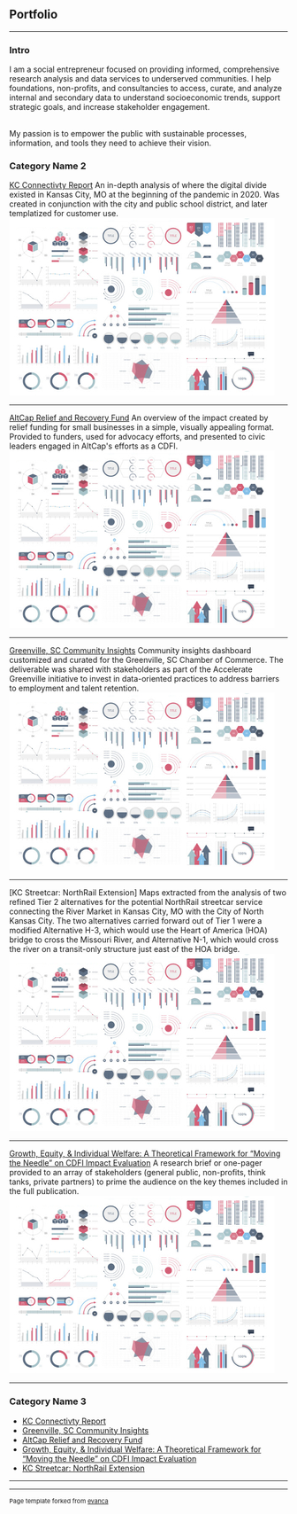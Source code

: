 ## Portfolio

---

### Intro
I am a social entrepreneur focused on providing informed, comprehensive research analysis and data services to underserved communities. I help foundations, non-profits, and consultancies to access, curate, and analyze internal and secondary data to understand socioeconomic trends, support strategic goals, and increase stakeholder engagement.<br><br/>

My passion is to empower the public with sustainable processes, information, and tools they need to achieve their vision.

### Category Name 2

[KC Connectivty Report](/sample_page)
An in-depth analysis of where the digital divide existed in Kansas City, MO at the beginning of the pandemic in 2020. Was created in conjunction with the city and public school district, and later templatized for customer use. 
<img src="images/dummy_thumbnail.jpg?raw=true"/>

---
[AltCap Relief and Recovery Fund](http://example.com/)
An overview of the impact created by relief funding for small businesses in a simple, visually appealing format. Provided to funders, used for advocacy efforts, and presented to civic leaders engaged in AltCap's efforts as a CDFI.
<img src="images/dummy_thumbnail.jpg?raw=true"/>

---
[Greenville, SC Community Insights](/pdf/sample_presentation.pdf)
Community insights dashboard customized and curated for the Greenville, SC Chamber of Commerce. The deliverable was shared with stakeholders as part of the Accelerate Greenville initiative to invest in data-oriented practices to address barriers to employment and talent retention. 
<img src="images/dummy_thumbnail.jpg?raw=true"/>

---
[KC Streetcar: NorthRail Extension]
Maps extracted from the analysis of two refined Tier 2 alternatives for the potential NorthRail streetcar service connecting the River Market in Kansas City, MO with the City of North Kansas City. The two alternatives carried forward out of Tier 1 were a modified Alternative H-3, which would use the Heart of America (HOA) bridge to cross the Missouri River, and Alternative N-1, which would cross the river on a transit-only structure just east of the HOA bridge.
<img src="images/dummy_thumbnail.jpg?raw=true"/>

---
[Growth, Equity, & Individual Welfare: A Theoretical Framework for “Moving the Needle” on CDFI Impact Evaluation](https://www.carolinasmallbusiness.org/post/evaluation-frameworks)
A research brief or one-pager provided to an array of stakeholders (general public, non-profits, think tanks, private partners) to prime the audience on the key themes included in the full publication.
<img src="images/dummy_thumbnail.jpg?raw=true"/>

---
### Category Name 3

- [KC Connectivty Report](https://reports.mysidewalk.com/fb5f62c11a)
- [Greenville, SC Community Insights](https://dashboards.mysidewalk.com/greenvillesc)
- [AltCap Relief and Recovery Fund](https://www.altcap.org/stories/relief-fund-impacts-report-2021)
- [Growth, Equity, & Individual Welfare: A Theoretical Framework for “Moving the Needle” on CDFI Impact Evaluation](https://www.carolinasmallbusiness.org/post/evaluation-frameworks)
- [KC Streetcar: NorthRail Extension](http://example.com/)

---




---
<p style="font-size:11px">Page template forked from <a href="https://github.com/evanca/quick-portfolio">evanca</a></p>
<!-- Remove above link if you don't want to attibute -->
